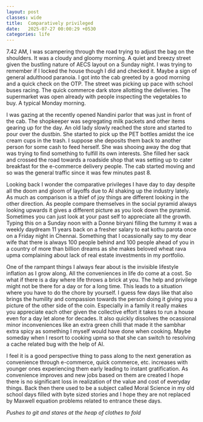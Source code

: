 ```yaml
---
layout: post
classes: wide
title:  Comparatively privileged
date:   2025-07-27 00:00:29 +0530
categories: life
---
```


7.42 AM, I was scampering through the road trying to adjust the bag on the shoulders. It was a cloudy and gloomy morning. A quiet and breezy street given the bustling nature of AECS layout on a Sunday night. I was trying to remember if I locked the house though I did and checked it. Maybe a sign of general adulthood paranoia. I got into the cab greeted by a good morning and a quick check on the OTP. The street was picking up pace with school buses racing. The quick commerce dark store allotting the deliveries. The supermarket was open already with people inspecting the vegetables to buy. A typical Monday morning.

I was gazing at the recently opened Nandini parlor that was just in front of the cab. The shopkeeper was segregating milk packets and other items gearing up for the day. An old lady slowly reached the store and started to pour over the dustbin. She started to pick up the PET bottles amidst the ice cream cups in the trash. I suppose she deposits them back to another person for some cash to feed herself. She was shooing away the dog that was trying to find something to fulfill its own interests. She filled her sack and crossed the road towards a roadside shop that was setting up to cater breakfast for the e-commerce delivery people. The cab started moving and so was the general traffic since it was few minutes past 8.

Looking back I wonder the comparative privileges I have day to day despite all the doom and gloom of layoffs due to AI shaking up the industry lately. As much as comparison is a thief of joy things are different looking in the other direction. As people compare themselves in the social pyramid always looking upwards it gives a different picture as you look down the pyramid. Sometimes you can just look at your past self to appreciate all the growth. Typing this on a Sunday noon with a Donne biryani filling the tummy it was a weekly daydream 11 years back on a fresher salary to eat kothu parota once on a Friday night in Chennai. Something that I ocassionally say to my dear wife that there is always 100 people behind and 100 people ahead of you in a country of more than billion dreams as she makes beloved wheat rava upma complaining about lack of real estate investments in my portfolio.

One of the rampant things I always fear about is the invisible lifestyle inflation as I grow along. All the conveniences in life do come at a cost. So what if there is a day where life throws a brick at you. The help and privilege might not be there for a day or for a long time. This leads to a situation where you have to do the chore by yourself. I guess few days like that also brings the humility and compassion towards the person doing it giving you a picture of the other side of the coin. Especially in a family it really makes you appreciate each other given the collective effort it takes to run a house even for a day let alone for decades. It also quickly dissolves the ocassional minor inconveniences like an extra green chilli that made it the sambhar extra spicy as something I myself would have done when cooking. Maybe someday when I resort to cooking upma so that she can switch to resolving a cache related bug with the help of AI.

I feel it is a good perspective thing to pass along to the next generation as convenience through e-commerce, quick commerce, etc. increases with younger ones experiencing them early leading to instant gratification. As convenience improves and new jobs based on them are created I hope there is no significant loss in realization of the value and cost of everyday things. Back then there used to be a subject called Moral Science in my old school days filled with byte sized stories and I hope they are not replaced by Maxwell equation problems related to entrance these days.

*Pushes to git and stares at the heap of clothes to fold*
